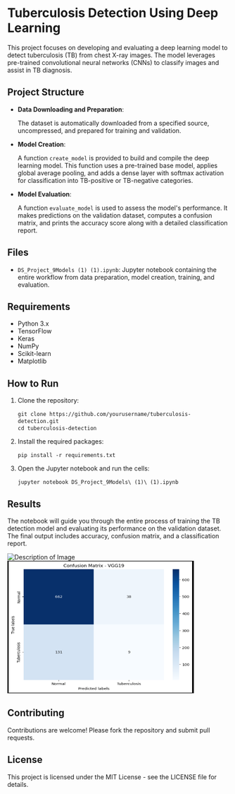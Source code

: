 <!DOCTYPE html>
<html lang="en">
<head>
    <meta charset="UTF-8">
    <meta name="viewport" content="width=device-width, initial-scale=1.0">
    <title>Tuberculosis Detection Using Deep Learning</title>
</head>
<body>
    <h1>Tuberculosis Detection Using Deep Learning</h1>
    <p>This project focuses on developing and evaluating a deep learning model to detect tuberculosis (TB) from chest X-ray images. The model leverages pre-trained convolutional neural networks (CNNs) to classify images and assist in TB diagnosis.</p>

  <h2>Project Structure</h2>
    <ul>
        <li><strong>Data Downloading and Preparation</strong>:
            <p>The dataset is automatically downloaded from a specified source, uncompressed, and prepared for training and validation.</p>
        </li>
        <li><strong>Model Creation</strong>:
            <p>A function <code>create_model</code> is provided to build and compile the deep learning model. This function uses a pre-trained base model, applies global average pooling, and adds a dense layer with softmax activation for classification into TB-positive or TB-negative categories.</p>
        </li>
        <li><strong>Model Evaluation</strong>:
            <p>A function <code>evaluate_model</code> is used to assess the model's performance. It makes predictions on the validation dataset, computes a confusion matrix, and prints the accuracy score along with a detailed classification report.</p>
        </li>
    </ul>

  <h2>Files</h2>
    <ul>
        <li><code>DS_Project_9Models (1) (1).ipynb</code>: Jupyter notebook containing the entire workflow from data preparation, model creation, training, and evaluation.</li>
    </ul>

  <h2>Requirements</h2>
    <ul>
        <li>Python 3.x</li>
        <li>TensorFlow</li>
        <li>Keras</li>
        <li>NumPy</li>
        <li>Scikit-learn</li>
        <li>Matplotlib</li>
    </ul>

  <h2>How to Run</h2>
    <ol>
        <li>Clone the repository:
            <pre><code>git clone https://github.com/yourusername/tuberculosis-detection.git
cd tuberculosis-detection</code></pre>
        </li>
        <li>Install the required packages:
            <pre><code>pip install -r requirements.txt</code></pre>
        </li>
        <li>Open the Jupyter notebook and run the cells:
            <pre><code>jupyter notebook DS_Project_9Models\ (1)\ (1).ipynb</code></pre>
        </li>
    </ol>

  <h2>Results</h2>
    <p>The notebook will guide you through the entire process of training the TB detection model and evaluating its performance on the validation dataset. The final output includes accuracy, confusion matrix, and a classification report.</p>

<div class=image-container > 
<img src="resnet50.png" alt="Description of Image" width="500" height="300"> </img>
<img src="Confusion_Matrix-VGG19.png" alt="Description of Image" width="500" height="300"> </img>
</div>

<style>
      .image-container {
            display: inline-block;
            margin-right: 80px;     
        }
</style>

  <h2>Contributing</h2>
    <p>Contributions are welcome! Please fork the repository and submit pull requests.</p>

  <h2>License</h2>
    <p>This project is licensed under the MIT License - see the LICENSE file for details.</p>
</body>
</html>
